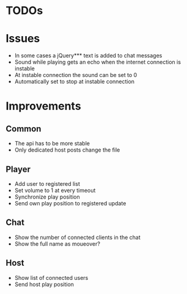 # TODOs

# Issues
* In some cases a jQuery*** text is added to chat messages
* Sound while playing gets an echo when the internet connection is instable
* At instable connection the sound can be set to 0
* Automatically set to stop at instable connection

# Improvements

## Common
* The api has to be more stable
* Only dedicated host posts change the file

## Player
* Add user to registered list
* Set volume to 1 at every timeout
* Synchronize play position
* Send own play position to registered update

## Chat
* Show the number of connected clients in the chat
* Show the full name as moueover?

## Host
* Show list of connected users
* Send host play position
